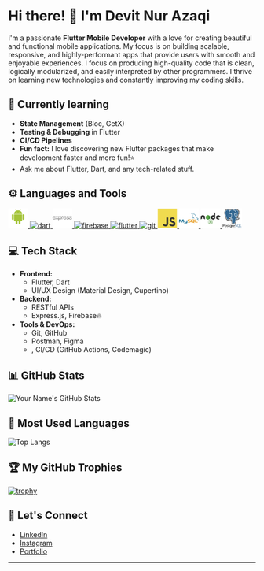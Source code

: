 # Hi there! 👋 I'm Devit Nur Azaqi

I'm a passionate **Flutter Mobile Developer** with a love for creating beautiful and functional mobile applications. My focus is on building scalable, responsive, and highly-performant apps that provide users with smooth and enjoyable experiences. I focus on producing high-quality code that is clean, logically modularized, and easily interpreted by other programmers. I thrive on learning new technologies and constantly improving my coding skills.

## 🌱 Currently learning
- **State Management** (Bloc, GetX)
- **Testing & Debugging** in Flutter
- **CI/CD Pipelines**
- **Fun fact:** I love discovering new Flutter packages that make development faster and more fun!⭐
- Ask me about Flutter, Dart, and any tech-related stuff.

## ⚙️ Languages and Tools
<p align="left"> <a href="https://developer.android.com" target="_blank" rel="noreferrer"> <img src="https://raw.githubusercontent.com/devicons/devicon/master/icons/android/android-original-wordmark.svg" alt="android" width="40" height="40"/> </a> <a href="https://dart.dev" target="_blank" rel="noreferrer"> <img src="https://www.vectorlogo.zone/logos/dartlang/dartlang-icon.svg" alt="dart" width="40" height="40"/> </a> <a href="https://expressjs.com" target="_blank" rel="noreferrer"> <img src="https://raw.githubusercontent.com/devicons/devicon/master/icons/express/express-original-wordmark.svg" alt="express" width="40" height="40"/> </a> <a href="https://firebase.google.com/" target="_blank" rel="noreferrer"> <img src="https://www.vectorlogo.zone/logos/firebase/firebase-icon.svg" alt="firebase" width="40" height="40"/> </a> <a href="https://flutter.dev" target="_blank" rel="noreferrer"> <img src="https://www.vectorlogo.zone/logos/flutterio/flutterio-icon.svg" alt="flutter" width="40" height="40"/> </a> <a href="https://git-scm.com/" target="_blank" rel="noreferrer"> <img src="https://www.vectorlogo.zone/logos/git-scm/git-scm-icon.svg" alt="git" width="40" height="40"/> </a> <a href="https://developer.mozilla.org/en-US/docs/Web/JavaScript" target="_blank" rel="noreferrer"> <img src="https://raw.githubusercontent.com/devicons/devicon/master/icons/javascript/javascript-original.svg" alt="javascript" width="40" height="40"/> </a> <a href="https://www.mysql.com/" target="_blank" rel="noreferrer"> <img src="https://raw.githubusercontent.com/devicons/devicon/master/icons/mysql/mysql-original-wordmark.svg" alt="mysql" width="40" height="40"/> </a> <a href="https://nodejs.org" target="_blank" rel="noreferrer"> <img src="https://raw.githubusercontent.com/devicons/devicon/master/icons/nodejs/nodejs-original-wordmark.svg" alt="nodejs" width="40" height="40"/> </a> <a href="https://www.postgresql.org" target="_blank" rel="noreferrer"> <img src="https://raw.githubusercontent.com/devicons/devicon/master/icons/postgresql/postgresql-original-wordmark.svg" alt="postgresql" width="40" height="40"/> </a> </p>

## 💻 Tech Stack
- **Frontend:**
  - Flutter, Dart
  - UI/UX Design (Material Design, Cupertino)
- **Backend:**
  - RESTful APIs
  - Express.js, Firebase🔥
- **Tools & DevOps:**
  - Git, GitHub
  - Postman, Figma
  - , CI/CD (GitHub Actions, Codemagic)

## 📊 GitHub Stats
![Your Name's GitHub Stats](https://github-readme-stats.vercel.app/api?username=devvna&show_icons=true&theme=radical)

## 🚀 Most Used Languages
![Top Langs](https://github-readme-stats.vercel.app/api/top-langs/?username=devvna&layout=compact&theme=radical)

## 🏆 My GitHub Trophies
[![trophy](https://github-profile-trophy.vercel.app/?username=devvna&theme=nord)](https://github.com/ryo-ma/github-profile-trophy)

## 🔗 Let's Connect
- [LinkedIn](https://id.linkedin.com/in/devitnurazaqi)
- [Instagram](https://www.instagram.com/devit.na)
- [Portfolio](https://yourwebsite.com)

---
